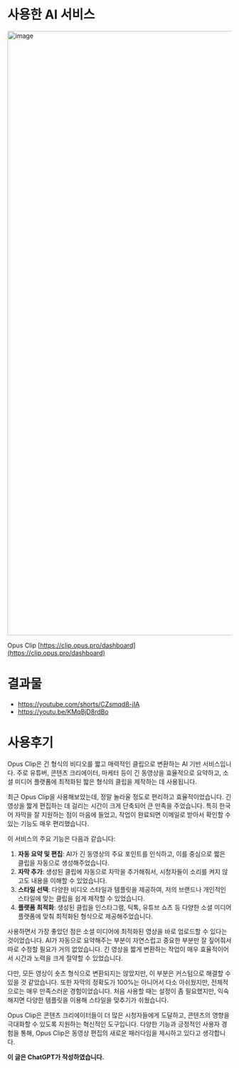 # 사용한 AI 서비스

<img width="1356" alt="image" src="https://github.com/sipe-team/2-2_Al-Jal-Ddak/assets/79236624/4c5ee733-9350-4f15-a610-2ea13e211de6">

Opus Clip [https://clip.opus.pro/dashboard](https://clip.opus.pro/dashboard)

# 결과물

- https://youtube.com/shorts/CZsmqd8-jIA
- https://youtu.be/KMqBjD8rdBo

# 사용후기

Opus Clip은 긴 형식의 비디오를 짧고 매력적인 클립으로 변환하는 AI 기반 서비스입니다. 주로 유튜버, 콘텐츠 크리에이터, 마케터 등이 긴 동영상을 효율적으로 요약하고, 소셜 미디어 플랫폼에 최적화된 짧은 형식의 클립을 제작하는 데 사용됩니다.

최근 Opus Clip을 사용해보았는데, 정말 놀라울 정도로 편리하고 효율적이었습니다. 긴 영상을 짧게 편집하는 데 걸리는 시간이 크게 단축되어 큰 만족을 주었습니다. 특히 한국어 자막을 잘 지원하는 점이 마음에 들었고, 작업이 완료되면 이메일로 받아서 확인할 수 있는 기능도 매우 편리했습니다.

이 서비스의 주요 기능은 다음과 같습니다:

1. **자동 요약 및 편집**: AI가 긴 동영상의 주요 포인트를 인식하고, 이를 중심으로 짧은 클립을 자동으로 생성해주었습니다.
2. **자막 추가**: 생성된 클립에 자동으로 자막을 추가해줘서, 시청자들이 소리를 켜지 않고도 내용을 이해할 수 있었습니다.
3. **스타일 선택**: 다양한 비디오 스타일과 템플릿을 제공하여, 저의 브랜드나 개인적인 스타일에 맞는 클립을 쉽게 제작할 수 있었습니다.
4. **플랫폼 최적화**: 생성된 클립을 인스타그램, 틱톡, 유튜브 쇼츠 등 다양한 소셜 미디어 플랫폼에 맞춰 최적화된 형식으로 제공해주었습니다.

사용하면서 가장 좋았던 점은 소셜 미디어에 최적화된 영상을 바로 업로드할 수 있다는 것이었습니다. AI가 자동으로 요약해주는 부분이 자연스럽고 중요한 부분만 잘 짚어줘서 따로 수정할 필요가 거의 없었습니다. 긴 영상을 짧게 변환하는 작업이 매우 효율적이어서 시간과 노력을 크게 절약할 수 있었습니다.

다만, 모든 영상이 숏츠 형식으로 변환되지는 않았지만, 이 부분은 커스텀으로 해결할 수 있을 것 같았습니다. 또한 자막의 정확도가 100%는 아니어서 다소 아쉬웠지만, 전체적으로는 매우 만족스러운 경험이었습니다. 처음 사용할 때는 설정이 좀 필요했지만, 익숙해지면 다양한 템플릿을 이용해 스타일을 맞추기가 쉬웠습니다.

Opus Clip은 콘텐츠 크리에이터들이 더 많은 시청자들에게 도달하고, 콘텐츠의 영향을 극대화할 수 있도록 지원하는 혁신적인 도구입니다. 다양한 기능과 긍정적인 사용자 경험을 통해, Opus Clip은 동영상 편집의 새로운 패러다임을 제시하고 있다고 생각합니다.

**이 글은 ChatGPT가 작성하였습니다.**
